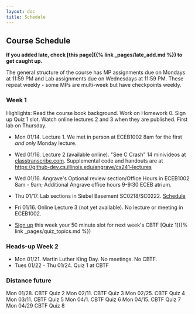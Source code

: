 ```yaml
---
layout: doc
title: Schedule
---
```


## Course Schedule

**If you added late, check [this page]({% link _pages/late_add.md %}) to get caught up.**

The general structure of the course has MP assignments due on Mondays at 11:59 PM and Lab assignments due on Wednesdays at 11:59 PM. These repeat weekly - some MPs are multi-week but have checkpoints weekly.

### Week 1

Highlights: Read the course book background. Work on Homework 0. Sign up Quiz 1 slot. Watch online lectures 2 and 3 when they are published. First lab on Thursday.

* Mon 01/14. Lecture 1. We met in person at ECEB1002 8am for the first _and only_ Monday lecture.

* Wed 01/16. Lecture 2 (available online). "See C Crash" 14 minivideos at [classtranscribe.com](https://classtranscribe.com). 
Supplemental code and handouts are at https://github-dev.cs.illinois.edu/angrave/cs241-lectures
* Wed 01/16. Angrave's Optional review section/Office Hours in ECEB1002 8am - 9am; Additional Angrave office hours 9-9:30 ECEB atrium.

* Thu 01/17. Lab sections in Siebel Basement SC0218/SC0222. [Schedule](https://courses.illinois.edu/schedule/2019/spring/CS/241)

* Fri 01/16. Online Lecture 3 (not yet available). No lecture or meeting in ECEB1002.

* [Sign up](https://cbtf.engr.illinois.edu/) this week your 50 minute slot for next week's CBTF [Quiz 1]({% link _pages/quiz_topics.md %})

### Heads-up Week 2

* Mon 01/21. Martin Luther King Day. No meetings. No CBTF.
* Tues 01/22 - Thu 01/24. Quiz 1 at CBTF
     
### Distance future

Mon 01/28. CBTF Quiz 2
Mon 02/11. CBTF Quiz 3
Mon 02/25. CBTF Quiz 4
Mon 03/11. CBTF Quiz 5
Mon 04/1.  CBTF Quiz 6
Mon 04/15. CBTF Quiz 7
Mon 04/29  CBTF Quiz 8
